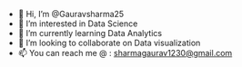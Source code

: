 - 👋 Hi, I’m @Gauravsharma25
- 👀 I’m interested in Data Science
- 🌱 I’m currently learning Data Analytics
- 💞️ I’m looking to collaborate on Data visualization
- 📫 You can reach me @ : sharmagaurav1230@gmail.com

<!---
Gauravsharma25/Gauravsharma25 is a ✨ special ✨ repository because its `README.md` (this file) appears on your GitHub profile.
You can click the Preview link to take a look at your changes.
--->
